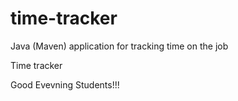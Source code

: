 # time-tracker
Java (Maven) application for tracking time on the job

Time tracker

Good Evevning Students!!!
